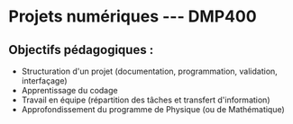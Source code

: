 # Projets numériques --- DMP400

## Objectifs pédagogiques :
+ Structuration d'un projet (documentation, programmation, validation, interfaçage)
+ Apprentissage du codage
+ Travail en équipe (répartition des tâches et transfert d'information)
+ Approfondissement du programme de Physique (ou de Mathématique)



```{tableofcontents}
```